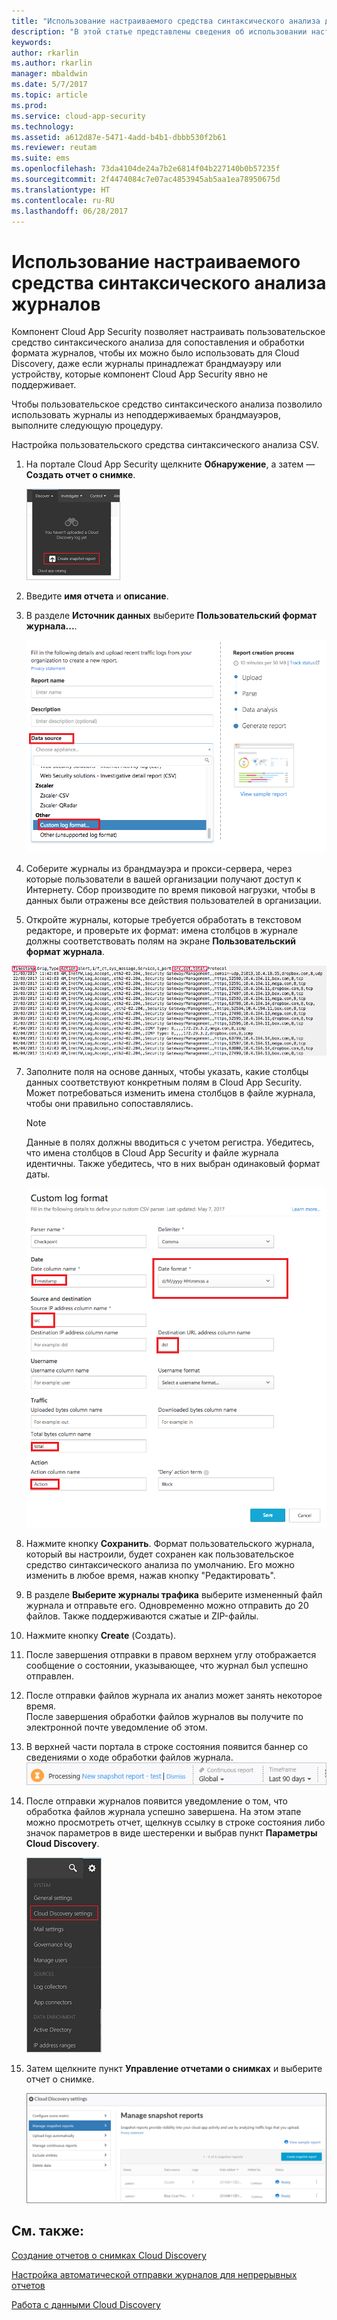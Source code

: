 ```yaml
---
title: "Использование настраиваемого средства синтаксического анализа для журналов, которые не поддерживаются | Документация Майкрософт"
description: "В этой статье представлены сведения об использовании настраиваемого средства синтаксического анализа журналов для отправки журналов устройств, которые не поддерживаются в Cloud App Security."
keywords: 
author: rkarlin
ms.author: rkarlin
manager: mbaldwin
ms.date: 5/7/2017
ms.topic: article
ms.prod: 
ms.service: cloud-app-security
ms.technology: 
ms.assetid: a612d87e-5471-4add-b4b1-dbbb530f2b61
ms.reviewer: reutam
ms.suite: ems
ms.openlocfilehash: 73da4104de24a7b2e6814f04b227140b0b57235f
ms.sourcegitcommit: 2f4474084c7e07ac4853945ab5aa1ea78950675d
ms.translationtype: HT
ms.contentlocale: ru-RU
ms.lasthandoff: 06/28/2017
---
```

# <a name="use-a-custom-log-parser"></a>Использование настраиваемого средства синтаксического анализа журналов
Компонент Cloud App Security позволяет настраивать пользовательское средство синтаксического анализа для сопоставления и обработки формата журналов, чтобы их можно было использовать для Cloud Discovery, даже если журналы принадлежат брандмауэру или устройству, которые компонент Cloud App Security явно не поддерживает. 

Чтобы пользовательское средство синтаксического анализа позволило использовать журналы из неподдерживаемых брандмауэров, выполните следующую процедуру. 


 
Настройка пользовательского средства синтаксического анализа CSV.
1.  На портале Cloud App Security щелкните **Обнаружение**, а затем — **Создать отчет о снимке**.  
  
    ![Создание отчета о снимке](./media/create-new-snapshot-report.png)
     
3.  Введите **имя отчета** и **описание**.
  
4.  В разделе **Источник данных** выберите **Пользовательский формат журнала...**.  

     ![Новый отчет о снимке](./media/custom-log-upload.png)   

5. Соберите журналы из брандмауэра и прокси-сервера, через которые пользователи в вашей организации получают доступ к Интернету. Сбор производите по время пиковой нагрузки, чтобы в данных были отражены все действия пользователей в организации. 

6. Откройте журналы, которые требуется обработать в текстовом редакторе, и проверьте их формат: имена столбцов в журнале должны соответствовать полям на экране **Пользовательский формат журнала**.

  ![Средство синтаксического анализа пользовательского журнала](./media/log-data.png) 

7. Заполните поля на основе данных, чтобы указать, какие столбцы данных соответствуют конкретным полям в Cloud App Security. Может потребоваться изменить имена столбцов в файле журнала, чтобы они правильно сопоставлялись.
  
   > [!NOTE]
    > Данные в полях должны вводиться с учетом регистра. Убедитесь, что имена столбцов в Cloud App Security и файле журнала идентичны. Также убедитесь, что в них выбран одинаковый формат даты.

   ![Средство синтаксического анализа пользовательского журнала](./media/custom-log-parser.png) 


7. Нажмите кнопку **Сохранить**. Формат пользовательского журнала, который вы настроили, будет сохранен как пользовательское средство синтаксического анализа по умолчанию. Его можно изменить в любое время, нажав кнопку "Редактировать".

5. В разделе **Выберите журналы трафика** выберите измененный файл журнала и отправьте его. Одновременно можно отправить до 20 файлов. Также поддерживаются сжатые и ZIP-файлы.  
  

6.  Нажмите кнопку **Create** (Создать).  

7.  После завершения отправки в правом верхнем углу отображается сообщение о состоянии, указывающее, что журнал был успешно отправлен.  
  
8.  После отправки файлов журнала их анализ может занять некоторое время.  
После завершения обработки файлов журналов вы получите по электронной почте уведомление об этом. 
  
9. В верхней части портала в строке состояния появится баннер со сведениями о ходе обработки файлов журнала.  
![строка меню с сообщением об обработке файлов журнала](./media/processing-log-file-menu-bar.png) 
   
10. После отправки журналов появится уведомление о том, что обработка файлов журнала успешно завершена. На этом этапе можно просмотреть отчет, щелкнув ссылку в строке состояния либо значок параметров в виде шестеренки и выбрав пункт **Параметры Cloud Discovery**.   
  
     ![Вкладка параметров обнаружения](./media/discovery-settings-tab.png)
11. Затем щелкните пункт **Управление отчетами о снимках** и выберите отчет о снимке.
 
    ![Управление отчетами о моментальных снимках](./media/snapshot-report-managment.png)

  
      




## <a name="see-also"></a>См. также:
 
[Создание отчетов о снимках Cloud Discovery](create-snapshot-cloud-discovery-reports.md)

[Настройка автоматической отправки журналов для непрерывных отчетов](configure-automatic-log-upload-for-continuous-reports.md)

[Работа с данными Cloud Discovery](working-with-cloud-discovery-data.md)

